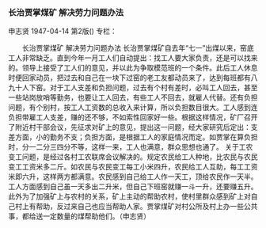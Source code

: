 ### 长治贾掌煤矿  解决劳力问题办法
申志贤
1947-04-14
第2版()
专栏：

　　长治贾掌煤矿
    解决劳力问题办法
    长治贾掌煤矿自去年“七一”出煤以来，窑底工人非常缺乏。直到今年一月工人们自动提出：找工人要大家负责，还是可以找来的。领导上接受了工人们的意见，并以此为争取模范班的一个条件。此后工人休息时便回家动员，把过去和自己在一块下过窑的老工友都动员来了，达到每班都有八九十人下窑。对于工人支差和负担问题，过去有个村有差时，必叫工人回去，甚至一些站岗放哨等勤务，也要让工人回去，有些工人不回去，就雇人代替。还有负担问题，有个别村，按工人工资数的总收入来计算，所以负担数目很大。工人感到连负担带雇工人支差，赚的还不够，不如索性回家好一些。根据这样情况，矿厂召开了附近村干部会议，先征求对矿上的意见，提出这一问题，经大家研究后定出：支差方面，小的勤务不支；负担方面，是根据工人的家庭情况而定。如贾掌在算负担时，分一二分三四分不等，这样一来，工人也满意，群众思想也通了。
    关于工农变工问题，是经过各村工农联席会议解决的。规定农民给工人种地，比农民与农民变工工资米多二斤。如农民与农民变工每工小米四升，农民给工人互助，每工工资米即六升，这样两方都满意。农民感到自己给工人作一天工，顶给农民作一天半。工人方面感到自己虽一天多出二升米，但自己下班窑就赚一斗一升，还要赚五升。此外为了加强矿上与农村的关系，矿上主动的帮助农村，使村里群众感到矿上对自己村上有帮助，反过来自己也应当帮助人家。贾掌煤矿对村公所及村上办一些公共事，都给送一定数量的煤帮助他们。（申志贤）
